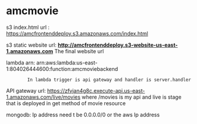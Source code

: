 # amcmovie


s3 index.html url : https://amcfrontenddeploy.s3.amazonaws.com/index.html

s3 static website url: **http://amcfrontenddeploy.s3-website-us-east-1.amazonaws.com** The final website url

lambda arn:  arn:aws:lambda:us-east-1:804026444600:function:amcmoviebackend

            In lambda trigger is api gateway and handler is server.handler

API gateway url: https://zfvjan4g8c.execute-api.us-east-1.amazonaws.com/live/movies   where /movies is my api and live is stage that is deployed in get method of movie resource

mongodb: Ip address need t be 0.0.0.0/0 or the aws Ip address
